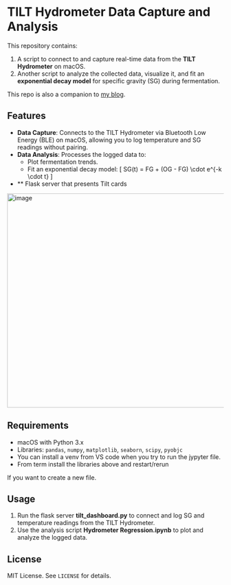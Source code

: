 # TILT Hydrometer Data Capture and Analysis

This repository contains:

1. A script to connect to and capture real-time data from the **TILT Hydrometer** on macOS.
2. Another script to analyze the collected data, visualize it, and fit an **exponential decay model** for specific gravity (SG) during fermentation.

This repo is also a companion to [my blog](https://codebeats.net/).

## Features

- **Data Capture**: Connects to the TILT Hydrometer via Bluetooth Low Energy (BLE) on macOS, allowing you to log temperature and SG readings without pairing.
- **Data Analysis**: Processes the logged data to:
  - Plot fermentation trends.
  - Fit an exponential decay model:
    \[
    SG(t) = FG + (OG - FG) \cdot e^{-k \cdot t}
    \]
- ** Flask server that presents Tilt cards
<img width="1020" height="498" alt="image" src="https://github.com/user-attachments/assets/c8fe75e9-2e2e-4f6d-8508-1e8e43185335" />

## Requirements

- macOS with Python 3.x
- Libraries: `pandas`, `numpy`, `matplotlib`, `seaborn`, `scipy`, `pyobjc`
- You can install a venv from VS code when you try to run the jypyter file.
- From term install the libraries above and restart/rerun

If you want to create a new file.

## Usage

1. Run the flask server **tilt_dashboard.py** to connect and log SG and temperature readings from the TILT Hydrometer.
2. Use the analysis script **Hydrometer Regression.ipynb** to plot and analyze the logged data.

## License

MIT License. See `LICENSE` for details.
